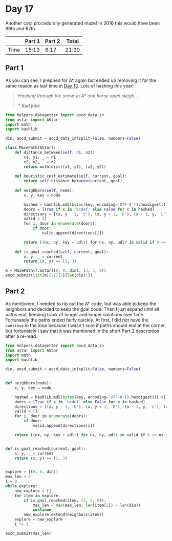 # Day 17

Another cool procedurally generated maze! In 2016 this would have been 69th and 67th.

|      | Part 1 | Part 2 | Total |
|------|--------|--------|-------|
| Time | 15:13  | 6:17   | 21:30 |

## Part 1

As you can see, I prepped for A* again but ended up removing it for the same reason as last time in [Day 13](13.md). Lots of hashing this year!

> *Hashing through the snow, in A\* one horse open sleigh...*
>
> \* Bad joke

```python
from helpers.datagetter import aocd_data_in
from astar import AStar
import math
import hashlib

din, aocd_submit = aocd_data_in(split=False, numbers=False)

class MazePath(AStar):
    def distance_between(self, n1, n2):
        x1, y1, _ = n1
        x2, y2, _ = n2
        return math.dist((x1, y1), (x2, y2))
    
    def heuristic_cost_estimate(self, current, goal):
        return self.distance_between(current, goal)
    
    def neighbors(self, node):
        x, y, key = node

        hashed = hashlib.md5(bytes(key, encoding='UTF-8')).hexdigest()[:4]
        doors = [True if x in 'bcdef' else False for x in hashed]
        directions = [(x, y - 1, 'U'), (x, y + 1, 'D'), (x - 1, y, 'L'), (x + 1, y, 'R')]
        valid = []
        for i, door in enumerate(doors):
            if door:
                valid.append(directions[i])

        return [(nx, ny, key + udlr) for nx, ny, udlr in valid if 0 <= nx <= 3 and 0 <= ny <= 3]
    
    def is_goal_reached(self, current, goal):
        x, y, _ = current
        return (x, y) == (3, 3)

m = MazePath().astar((0, 0, din), (3, 3, 0))
aocd_submit(list(m)[-1][2][len(din):])
```

## Part 2

As mentioned, I needed to rip out the A* code, but was able to keep the neighbors and decided to keep the goal code. Then I just expand until all paths end, keeping track of longer and longer solutions over time. Fortunately the paths ended fairly quickly. At first, I did not have the `continue` in the loop because I wasn't sure if paths should end at the corner, but fortunately I saw that it was mentioned in the short Part 2 description after a re-read.

```python
from helpers.datagetter import aocd_data_in
from astar import AStar
import math
import hashlib

din, aocd_submit = aocd_data_in(split=False, numbers=False)
    

def neighbors(node):
    x, y, key = node

    hashed = hashlib.md5(bytes(key, encoding='UTF-8')).hexdigest()[:4]
    doors = [True if x in 'bcdef' else False for x in hashed]
    directions = [(x, y - 1, 'U'), (x, y + 1, 'D'), (x - 1, y, 'L'), (x + 1, y, 'R')]
    valid = []
    for i, door in enumerate(doors):
        if door:
            valid.append(directions[i])

    return [(nx, ny, key + udlr) for nx, ny, udlr in valid if 0 <= nx <= 3 and 0 <= ny <= 3]


def is_goal_reached(current, goal):
    x, y, _ = current
    return (x, y) == (3, 3)


explore = [(0, 0, din)]
max_len = 0
i = 0
while explore:
    new_explore = []
    for item in explore:
        if is_goal_reached(item, (3, 3, 0)):
            max_len = max(max_len, len(item[2]) - len(din))
            continue
        new_explore.extend(neighbors(item))
    explore = new_explore
    i += 1

aocd_submit(max_len)
```
